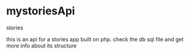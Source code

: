 # mystoriesApi
stories

this is an api for a stories app built on php. check the db sql file and get more info about its structure
